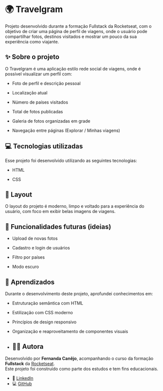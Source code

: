 # 🌍 **Travelgram**
Projeto desenvolvido durante a formação Fullstack da Rocketseat, com o objetivo de criar uma página de perfil de viagens, onde o usuário pode compartilhar fotos, destinos visitados e mostrar um pouco da sua experiência como viajante.

## ✨ **Sobre o projeto**
O Travelgram é uma aplicação estilo rede social de viagens, onde é possível visualizar um perfil com:

- Foto de perfil e descrição pessoal

- Localização atual

- Número de países visitados

- Total de fotos publicadas

- Galeria de fotos organizadas em grade

- Navegação entre páginas (Explorar / Minhas viagens)

## 💻 **Tecnologias utilizadas**
Esse projeto foi desenvolvido utilizando as seguintes tecnologias:

- HTML

- CSS

## 📸 **Layout**
O layout do projeto é moderno, limpo e voltado para a experiência do usuário, com foco em exibir belas imagens de viagens.

## 📌 **Funcionalidades futuras (ideias)**
- Upload de novas fotos

- Cadastro e login de usuários

- Filtro por países

- Modo escuro

## 📖 **Aprendizados**

Durante o desenvolvimento deste projeto, aprofundei conhecimentos em:

- Estruturação semântica com HTML

- Estilização com CSS moderno

- Princípios de design responsivo

- Organização e reaproveitamento de componentes visuais

- ## 🧑‍💻 **Autora**

Desenvolvido por **Fernanda Canêjo**, acompanhando o curso da formação **Fullstack** da [Rocketseat](https://www.rocketseat.com.br/).  
Este projeto foi construído como parte dos estudos e tem fins educacionais.

- 💼 [LinkedIn](https://www.linkedin.com/in/fernanda-can%C3%AAjo-22298132a/)
- 💻 [GitHub](https://github.com/fernandacanejo)
